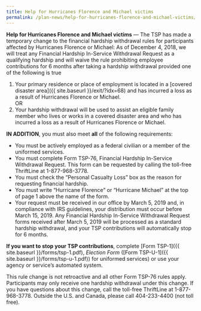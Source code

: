 ```yaml
---
title: Help for Hurricanes Florence and Michael victims
permalink: /plan-news/help-for-hurricanes-florence-and-michael-victims/
---
```

**Help for Hurricanes Florence and Michael victims** &#8212; The TSP has made a temporary change to the financial hardship withdrawal rules for participants affected by Hurricanes Florence or Michael: As of December 4, 2018, we will treat any Financial Hardship In-Service Withdrawal Request as a qualifying hardship and will waive the rule prohibiting employee contributions for 6 months after taking a hardship withdrawal provided one of the following is true

1. Your primary residence or place of employment is located in a [covered disaster area]({{ site.baseurl }}/exit/?idx=68) and has incurred a loss as a result of Hurricanes Florence or Michael.<br>
OR<br>
2. Your hardship withdrawal will be used to assist an eligible family member who lives or works in a covered disaster area and who has incurred a loss as a result of Hurricanes Florence or Michael.

**IN ADDITION**, you must also meet **all** of the following requirements:

- You must be actively employed as a federal civilian or a member of the uniformed services.
- You must complete Form TSP-76, Financial Hardship In-Service Withdrawal Request. This form can be requested by calling the toll-free ThriftLine at 1-877-968-3778.
- You must check the “Personal Casualty Loss” box as the reason for requesting financial hardship.
- You must write “Hurricane Florence” or “Hurricane Michael” at the top of page 1 above the name of the form.
- Your request must be received in our office by March 5, 2019 and, in compliance with IRS guidelines, your distribution must occur before March 15, 2019. Any Financial Hardship In-Service Withdrawal Request forms received after March 5, 2019 will be processed as a standard hardship withdrawal, and your TSP contributions will automatically stop for 6 months.

**If you want to stop your TSP contributions**, complete [Form TSP-1]({{ site.baseurl }}/forms/tsp-1.pdf), _Election Form_ ([Form TSP-U-1]({{ site.baseurl }}/forms/tsp-u-1.pdf)) for uniformed services) or use your agency or service’s automated system.

This rule change is not retroactive and all other Form TSP-76 rules apply. Participants may only receive one hardship withdrawal under this change. If you have questions about this change, call the toll-free ThriftLine at 1-877-968-3778. Outside the U.S. and Canada, please call 404-233-4400 (not toll free).
